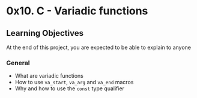 # 0x10. C - Variadic functions

## Learning Objectives

At the end of this project, you are expected to be able to explain to anyone

### General

-   What are variadic functions
-   How to use  `va_start`,  `va_arg`  and  `va_end`  macros
-   Why and how to use the  `const`  type qualifier
